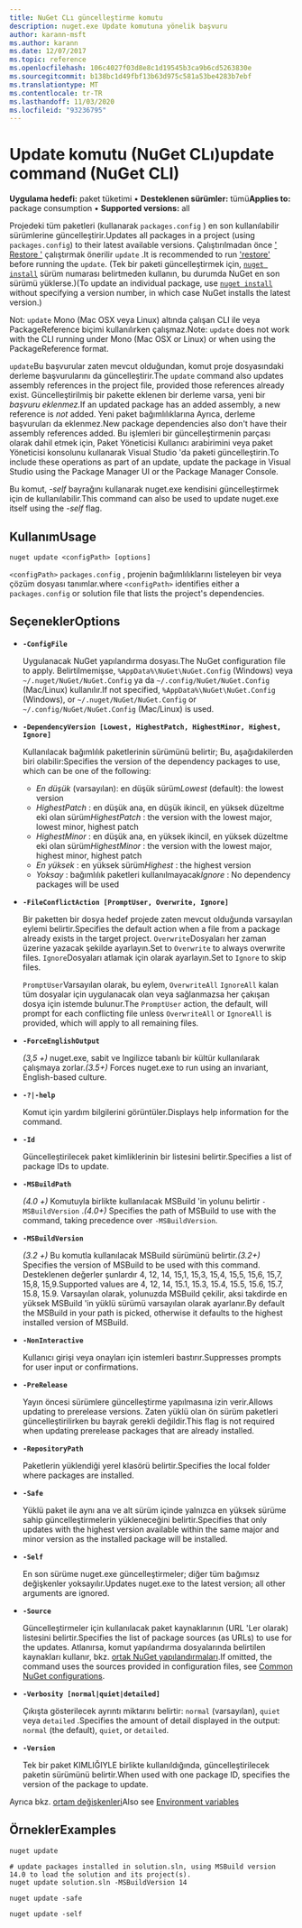 ```yaml
---
title: NuGet CLı güncelleştirme komutu
description: nuget.exe Update komutuna yönelik başvuru
author: karann-msft
ms.author: karann
ms.date: 12/07/2017
ms.topic: reference
ms.openlocfilehash: 106c4027f03d8e8c1d19545b3ca9b6cd5263830e
ms.sourcegitcommit: b138bc1d49fbf13b63d975c581a53be4283b7ebf
ms.translationtype: MT
ms.contentlocale: tr-TR
ms.lasthandoff: 11/03/2020
ms.locfileid: "93236795"
---
```

# <a name="update-command-nuget-cli"></a><span data-ttu-id="1c1ab-103">Update komutu (NuGet CLı)</span><span class="sxs-lookup"><span data-stu-id="1c1ab-103">update command (NuGet CLI)</span></span>

<span data-ttu-id="1c1ab-104">**Uygulama hedefi:** paket tüketimi &bullet; **Desteklenen sürümler:** tümü</span><span class="sxs-lookup"><span data-stu-id="1c1ab-104">**Applies to:** package consumption &bullet; **Supported versions:** all</span></span>

<span data-ttu-id="1c1ab-105">Projedeki tüm paketleri (kullanarak `packages.config` ) en son kullanılabilir sürümlerine güncelleştirir.</span><span class="sxs-lookup"><span data-stu-id="1c1ab-105">Updates all packages in a project (using `packages.config`) to their latest available versions.</span></span> <span data-ttu-id="1c1ab-106">Çalıştırılmadan önce [' Restore '](cli-ref-restore.md) çalıştırmak önerilir `update` .</span><span class="sxs-lookup"><span data-stu-id="1c1ab-106">It is recommended to run ['restore'](cli-ref-restore.md) before running the `update`.</span></span> <span data-ttu-id="1c1ab-107">(Tek bir paketi güncelleştirmek için, [`nuget install`](cli-ref-install.md) sürüm numarası belirtmeden kullanın, bu durumda NuGet en son sürümü yüklerse.)</span><span class="sxs-lookup"><span data-stu-id="1c1ab-107">(To update an individual package, use [`nuget install`](cli-ref-install.md) without specifying a version number, in which case NuGet installs the latest version.)</span></span>

<span data-ttu-id="1c1ab-108">Not: `update` Mono (Mac OSX veya Linux) altında çalışan CLI ile veya PackageReference biçimi kullanılırken çalışmaz.</span><span class="sxs-lookup"><span data-stu-id="1c1ab-108">Note: `update` does not work with the CLI running under Mono (Mac OSX or Linux) or when using the PackageReference format.</span></span>

<span data-ttu-id="1c1ab-109">`update`Bu başvurular zaten mevcut olduğundan, komut proje dosyasındaki derleme başvurularını da güncelleştirir.</span><span class="sxs-lookup"><span data-stu-id="1c1ab-109">The `update` command also updates assembly references in the project file, provided those references already exist.</span></span> <span data-ttu-id="1c1ab-110">Güncelleştirilmiş bir pakette eklenen bir derleme varsa, yeni bir *başvuru eklenmez.*</span><span class="sxs-lookup"><span data-stu-id="1c1ab-110">If an updated package has an added assembly, a new reference is *not* added.</span></span> <span data-ttu-id="1c1ab-111">Yeni paket bağımlılıklarına Ayrıca, derleme başvuruları da eklenmez.</span><span class="sxs-lookup"><span data-stu-id="1c1ab-111">New package dependencies also don't have their assembly references added.</span></span> <span data-ttu-id="1c1ab-112">Bu işlemleri bir güncelleştirmenin parçası olarak dahil etmek için, Paket Yöneticisi Kullanıcı arabirimini veya paket Yöneticisi konsolunu kullanarak Visual Studio 'da paketi güncelleştirin.</span><span class="sxs-lookup"><span data-stu-id="1c1ab-112">To include these operations as part of an update, update the package in Visual Studio using the Package Manager UI or the Package Manager Console.</span></span>

<span data-ttu-id="1c1ab-113">Bu komut, *-self* bayrağını kullanarak nuget.exe kendisini güncelleştirmek için de kullanılabilir.</span><span class="sxs-lookup"><span data-stu-id="1c1ab-113">This command can also be used to update nuget.exe itself using the *-self* flag.</span></span>

## <a name="usage"></a><span data-ttu-id="1c1ab-114">Kullanım</span><span class="sxs-lookup"><span data-stu-id="1c1ab-114">Usage</span></span>

```cli
nuget update <configPath> [options]
```

<span data-ttu-id="1c1ab-115">`<configPath>` `packages.config` , projenin bağımlılıklarını listeleyen bir veya çözüm dosyası tanımlar.</span><span class="sxs-lookup"><span data-stu-id="1c1ab-115">where `<configPath>` identifies either a `packages.config` or solution file that lists the project's dependencies.</span></span>

## <a name="options"></a><span data-ttu-id="1c1ab-116">Seçenekler</span><span class="sxs-lookup"><span data-stu-id="1c1ab-116">Options</span></span>

- **`-ConfigFile`**

  <span data-ttu-id="1c1ab-117">Uygulanacak NuGet yapılandırma dosyası.</span><span class="sxs-lookup"><span data-stu-id="1c1ab-117">The NuGet configuration file to apply.</span></span> <span data-ttu-id="1c1ab-118">Belirtilmemişse, `%AppData%\NuGet\NuGet.Config` (Windows) veya `~/.nuget/NuGet/NuGet.Config` ya da `~/.config/NuGet/NuGet.Config` (Mac/Linux) kullanılır.</span><span class="sxs-lookup"><span data-stu-id="1c1ab-118">If not specified, `%AppData%\NuGet\NuGet.Config` (Windows), or `~/.nuget/NuGet/NuGet.Config` or `~/.config/NuGet/NuGet.Config` (Mac/Linux) is used.</span></span>
  
- **`-DependencyVersion [Lowest, HighestPatch, HighestMinor, Highest, Ignore]`**

  <span data-ttu-id="1c1ab-119">Kullanılacak bağımlılık paketlerinin sürümünü belirtir; Bu, aşağıdakilerden biri olabilir:</span><span class="sxs-lookup"><span data-stu-id="1c1ab-119">Specifies the version of the dependency packages to use, which can be one of the following:</span></span><br/><ul><li><span data-ttu-id="1c1ab-120">*En düşük* (varsayılan): en düşük sürüm</span><span class="sxs-lookup"><span data-stu-id="1c1ab-120">*Lowest* (default): the lowest version</span></span></li><li><span data-ttu-id="1c1ab-121">*HighestPatch* : en düşük ana, en düşük ikincil, en yüksek düzeltme eki olan sürüm</span><span class="sxs-lookup"><span data-stu-id="1c1ab-121">*HighestPatch* : the version with the lowest major, lowest minor, highest patch</span></span></li><li><span data-ttu-id="1c1ab-122">*HighestMinor* : en düşük ana, en yüksek ikincil, en yüksek düzeltme eki olan sürüm</span><span class="sxs-lookup"><span data-stu-id="1c1ab-122">*HighestMinor* : the version with the lowest major, highest minor, highest patch</span></span></li><li><span data-ttu-id="1c1ab-123">*En yüksek* : en yüksek sürüm</span><span class="sxs-lookup"><span data-stu-id="1c1ab-123">*Highest* : the highest version</span></span></li><li><span data-ttu-id="1c1ab-124">*Yoksay* : bağımlılık paketleri kullanılmayacak</span><span class="sxs-lookup"><span data-stu-id="1c1ab-124">*Ignore* : No dependency packages will be used</span></span></li></ul>

- **`-FileConflictAction [PromptUser, Overwrite, Ignore]`**

  <span data-ttu-id="1c1ab-125">Bir paketten bir dosya hedef projede zaten mevcut olduğunda varsayılan eylemi belirtir.</span><span class="sxs-lookup"><span data-stu-id="1c1ab-125">Specifies the default action when a file from a package already exists in the target project.</span></span> <span data-ttu-id="1c1ab-126">`Overwrite`Dosyaları her zaman üzerine yazacak şekilde ayarlayın.</span><span class="sxs-lookup"><span data-stu-id="1c1ab-126">Set to `Overwrite` to always overwrite files.</span></span> <span data-ttu-id="1c1ab-127">`Ignore`Dosyaları atlamak için olarak ayarlayın.</span><span class="sxs-lookup"><span data-stu-id="1c1ab-127">Set to `Ignore` to skip files.</span></span>

  <span data-ttu-id="1c1ab-128">`PromptUser`Varsayılan olarak, bu eylem, `OverwriteAll` `IgnoreAll` kalan tüm dosyalar için uygulanacak olan veya sağlanmazsa her çakışan dosya için istemde bulunur.</span><span class="sxs-lookup"><span data-stu-id="1c1ab-128">The `PromptUser` action, the default, will prompt for each conflicting file unless `OverwriteAll` or `IgnoreAll` is provided, which will apply to all remaining files.</span></span>

- **`-ForceEnglishOutput`**

  <span data-ttu-id="1c1ab-129">*(3,5 +)* nuget.exe, sabit ve Ingilizce tabanlı bir kültür kullanılarak çalışmaya zorlar.</span><span class="sxs-lookup"><span data-stu-id="1c1ab-129">*(3.5+)* Forces nuget.exe to run using an invariant, English-based culture.</span></span>

- **`-?|-help`**

  <span data-ttu-id="1c1ab-130">Komut için yardım bilgilerini görüntüler.</span><span class="sxs-lookup"><span data-stu-id="1c1ab-130">Displays help information for the command.</span></span>

- **`-Id`**

  <span data-ttu-id="1c1ab-131">Güncelleştirilecek paket kimliklerinin bir listesini belirtir.</span><span class="sxs-lookup"><span data-stu-id="1c1ab-131">Specifies a list of package IDs to update.</span></span>

- **`-MSBuildPath`**

  <span data-ttu-id="1c1ab-132">*(4.0 +)* Komutuyla birlikte kullanılacak MSBuild 'in yolunu belirtir `-MSBuildVersion` .</span><span class="sxs-lookup"><span data-stu-id="1c1ab-132">*(4.0+)* Specifies the path of MSBuild to use with the command, taking precedence over `-MSBuildVersion`.</span></span>

- **`-MSBuildVersion`**

  <span data-ttu-id="1c1ab-133">*(3.2 +)* Bu komutla kullanılacak MSBuild sürümünü belirtir.</span><span class="sxs-lookup"><span data-stu-id="1c1ab-133">*(3.2+)* Specifies the version of MSBuild to be used with this command.</span></span> <span data-ttu-id="1c1ab-134">Desteklenen değerler şunlardır 4, 12, 14, 15,1, 15,3, 15,4, 15,5, 15,6, 15,7, 15,8, 15,9.</span><span class="sxs-lookup"><span data-stu-id="1c1ab-134">Supported values are 4, 12, 14, 15.1, 15.3, 15.4, 15.5, 15.6, 15.7, 15.8, 15.9.</span></span> <span data-ttu-id="1c1ab-135">Varsayılan olarak, yolunuzda MSBuild çekilir, aksi takdirde en yüksek MSBuild 'in yüklü sürümü varsayılan olarak ayarlanır.</span><span class="sxs-lookup"><span data-stu-id="1c1ab-135">By default the MSBuild in your path is picked, otherwise it defaults to the highest installed version of MSBuild.</span></span>

- **`-NonInteractive`**

  <span data-ttu-id="1c1ab-136">Kullanıcı girişi veya onayları için istemleri bastırır.</span><span class="sxs-lookup"><span data-stu-id="1c1ab-136">Suppresses prompts for user input or confirmations.</span></span>

- **`-PreRelease`**

  <span data-ttu-id="1c1ab-137">Yayın öncesi sürümlere güncelleştirme yapılmasına izin verir.</span><span class="sxs-lookup"><span data-stu-id="1c1ab-137">Allows updating to prerelease versions.</span></span> <span data-ttu-id="1c1ab-138">Zaten yüklü olan ön sürüm paketleri güncelleştirilirken bu bayrak gerekli değildir.</span><span class="sxs-lookup"><span data-stu-id="1c1ab-138">This flag is not required when updating prerelease packages that are already installed.</span></span>

- **`-RepositoryPath`**

  <span data-ttu-id="1c1ab-139">Paketlerin yüklendiği yerel klasörü belirtir.</span><span class="sxs-lookup"><span data-stu-id="1c1ab-139">Specifies the local folder where packages are installed.</span></span>

- **`-Safe`**

  <span data-ttu-id="1c1ab-140">Yüklü paket ile aynı ana ve alt sürüm içinde yalnızca en yüksek sürüme sahip güncelleştirmelerin yükleneceğini belirtir.</span><span class="sxs-lookup"><span data-stu-id="1c1ab-140">Specifies that only updates with the highest version available within the same major and minor version as the installed package will be installed.</span></span>

- **`-Self`**

  <span data-ttu-id="1c1ab-141">En son sürüme nuget.exe güncelleştirmeler; diğer tüm bağımsız değişkenler yoksayılır.</span><span class="sxs-lookup"><span data-stu-id="1c1ab-141">Updates nuget.exe to the latest version; all other arguments are ignored.</span></span>

- **`-Source`**

  <span data-ttu-id="1c1ab-142">Güncelleştirmeler için kullanılacak paket kaynaklarının (URL 'Ler olarak) listesini belirtir.</span><span class="sxs-lookup"><span data-stu-id="1c1ab-142">Specifies the list of package sources (as URLs) to use for the updates.</span></span> <span data-ttu-id="1c1ab-143">Atlanırsa, komut yapılandırma dosyalarında belirtilen kaynakları kullanır, bkz. [ortak NuGet yapılandırmaları](../../consume-packages/configuring-nuget-behavior.md).</span><span class="sxs-lookup"><span data-stu-id="1c1ab-143">If omitted, the command uses the sources provided in configuration files, see [Common NuGet configurations](../../consume-packages/configuring-nuget-behavior.md).</span></span>

- **`-Verbosity [normal|quiet|detailed]`**

  <span data-ttu-id="1c1ab-144">Çıkışta gösterilecek ayrıntı miktarını belirtir: `normal` (varsayılan), `quiet` veya `detailed` .</span><span class="sxs-lookup"><span data-stu-id="1c1ab-144">Specifies the amount of detail displayed in the output: `normal` (the default), `quiet`, or `detailed`.</span></span>

- **`-Version`**

  <span data-ttu-id="1c1ab-145">Tek bir paket KIMLIĞIYLE birlikte kullanıldığında, güncelleştirilecek paketin sürümünü belirtir.</span><span class="sxs-lookup"><span data-stu-id="1c1ab-145">When used with one package ID, specifies the version of the package to update.</span></span>

<span data-ttu-id="1c1ab-146">Ayrıca bkz. [ortam değişkenleri](cli-ref-environment-variables.md)</span><span class="sxs-lookup"><span data-stu-id="1c1ab-146">Also see [Environment variables](cli-ref-environment-variables.md)</span></span>

## <a name="examples"></a><span data-ttu-id="1c1ab-147">Örnekler</span><span class="sxs-lookup"><span data-stu-id="1c1ab-147">Examples</span></span>

```cli
nuget update

# update packages installed in solution.sln, using MSBuild version 14.0 to load the solution and its project(s).
nuget update solution.sln -MSBuildVersion 14

nuget update -safe

nuget update -self
```
